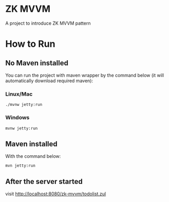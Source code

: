 # ZK MVVM 
A project to introduce ZK MVVM pattern

# How to Run
## No Maven installed
You can run the project with maven wrapper by the command below (it will automatically download required maven):

### Linux/Mac
`./mvnw jetty:run`
### Windows
`mvnw jetty:run`

## Maven installed
With the command below:

`mvn jetty:run`

## After the server started
visit [http://localhost:8080/zk-mvvm/todolist.zul](http://localhost:8080/zk-mvvm/todolist.zul)